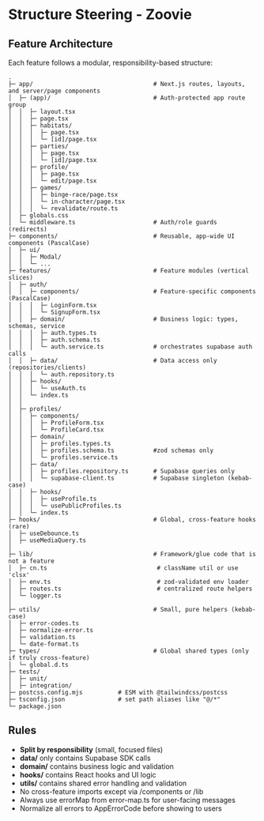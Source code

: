 # Structure Steering - Zoovie

## Feature Architecture

Each feature follows a modular, responsibility-based structure:

```
.
├─ app/                                  # Next.js routes, layouts, and server/page components
│  ├─ (app)/                             # Auth-protected app route group
│  │  ├─ layout.tsx
│  │  ├─ page.tsx
│  │  ├─ habitats/
│  │  │  ├─ page.tsx
│  │  │  └─ [id]/page.tsx
│  │  ├─ parties/
│  │  │  ├─ page.tsx
│  │  │  └─ [id]/page.tsx
│  │  ├─ profile/
│  │  │  ├─ page.tsx
│  │  │  └─ edit/page.tsx
│  │  ├─ games/
│  │  │  ├─ binge-race/page.tsx
│  │  │  └─ in-character/page.tsx
│  │  │  └─ revalidate/route.ts
│  ├─ globals.css
│  └─ middleware.ts                      # Auth/role guards (redirects)
├─ components/                           # Reusable, app-wide UI components (PascalCase)
│  ├─ ui/
│  │  ├─ Modal/
│  │  └─ ...
├─ features/                             # Feature modules (vertical slices)
│  ├─ auth/
│  │  ├─ components/                     # Feature-specific components (PascalCase)
│  │  │  ├─ LoginForm.tsx
│  │  │  └─ SignupForm.tsx
│  │  ├─ domain/                         # Business logic: types, schemas, service
│  │  │  ├─ auth.types.ts
│  │  │  ├─ auth.schema.ts
│  │  │  └─ auth.service.ts              # orchestrates supabase auth calls
│  │  ├─ data/                           # Data access only (repositories/clients)
│  │  │  └─ auth.repository.ts
│  │  ├─ hooks/
│  │  │  └─ useAuth.ts
│  │  └─ index.ts
│  │
│  ├─ profiles/
│  │  ├─ components/
│  │  │  ├─ ProfileForm.tsx
│  │  │  └─ ProfileCard.tsx
│  │  ├─ domain/
│  │  │  ├─ profiles.types.ts
│  │  │  ├─ profiles.schema.ts           #zod schemas only
│  │  │  └─ profiles.service.ts
│  │  ├─ data/
│  │  │  ├─ profiles.repository.ts       # Supabase queries only
│  │  │  └─ supabase-client.ts           # Supabase singleton (kebab-case)
│  │  ├─ hooks/
│  │  │  ├─ useProfile.ts
│  │  │  └─ usePublicProfiles.ts
│  │  └─ index.ts
├─ hooks/                                # Global, cross-feature hooks (rare)
│  ├─ useDebounce.ts
│  ├─ useMediaQuery.ts
│
├─ lib/                                  # Framework/glue code that is not a feature
│  ├─ cn.ts                               # className util or use 'clsx'
│  ├─ env.ts                              # zod-validated env loader
│  ├─ routes.ts                           # centralized route helpers
│  └─ logger.ts
│
├─ utils/                                # Small, pure helpers (kebab-case)
│  ├─ error-codes.ts
│  ├─ normalize-error.ts
│  ├─ validation.ts
│  └─ date-format.ts
├─ types/                                # Global shared types (only if truly cross-feature)
│  └─ global.d.ts
├─ tests/
│  ├─ unit/
│  ├─ integration/
├─ postcss.config.mjs          # ESM with @tailwindcss/postcss
├─ tsconfig.json               # set path aliases like "@/*"
└─ package.json

```

## Rules

- **Split by responsibility** (small, focused files)
- **data/** only contains Supabase SDK calls
- **domain/** contains business logic and validation
- **hooks/** contains React hooks and UI logic
- **utils/** contains shared error handling and validation
- No cross-feature imports except via /components or /lib
- Always use errorMap from error-map.ts for user-facing messages
- Normalize all errors to AppErrorCode before showing to users
